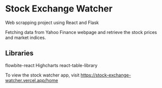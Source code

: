 # Stock Exchange Watcher
Web scrapping project using React and Flask

Fetching data from Yahoo Finance webpage and retrieve the stock prices and market indices.

## Libraries
flowbite-react
Highcharts
react-table-library

To view the stock watcher app, visit https://stock-exchange-watcher.vercel.app/home
